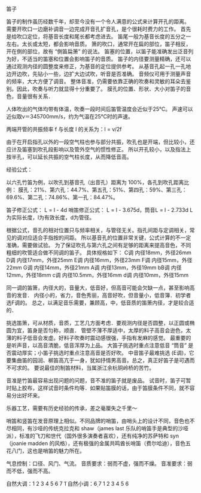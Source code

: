 笛子

笛子的制作虽历经数千年，却至今没有一个令人满意的公式来计算开孔的距离。
需要开吹口一边磨补调音一边完成开音孔扩音孔，是个很耗时费力的工作。
首先是给吹口定位，将基音长度和尾长都考虑进去。
笛尾一般为基音长度的五分之一左右。太长或太短，都会影响音质。
箫的吹口，通常开在扁的部位，笛子相反，开在側的部位，故有 “側笛扁箫” 的说法。
笛塞的位置，以笛子能准确发出泛音列为好，不适当的笛塞和位置会影响笛子的音质。
笛子的内径要测量精确，还可以通过观测内径的圆整度来修正，为基音的定位提供参考。
从基音孔起一孔一孔地边开边吹，先钻小一些，边扩大边试吹，听音是否准确。
音频仪可用于测量声音的频率，大大方便了调音。
整体音准，仍需要依靠正确的吹奏和灵敏的耳朵去鉴别。因此，吹奏与听力就显得十分重要了。
膜孔的位置、形状、大小对笛子的音色，音量很有关系．

人体吹出的气体均带有体温，吹奏一段时间后笛管温度会近似于25℃。
声速可以近似取v＝345700mm/s，约为气温在25℃时的声速。

两端开管的共振频率 f 与长度 l 的关系为：l = v/2f

由于在开启指孔以外的一段空气柱也参与部分共振，吹孔也是开端，但比较小，还应计及笛塞到吹孔段影响以及管外空气的惯性修正。
所以开孔较小，以及指法上按半孔，可以延长共振的空气柱长度，从而降低音高。

经验公式：

以六孔竹笛为例，以吹孔到基音孔（出音孔）距离为 100%，各孔到吹孔距离比例：
膜孔：21%、第六孔：44.7%、第五孔：51%、第四孔：59%、第三孔：69.6%、第二孔：74.86%、第一孔：84.47%。

笛子修正公式： L = l - 4d
哨笛修正公式： L = l - 3.675d，筒音L = l - 2.733d
L为实际长度，l为有效长度，d为管径。

根据公式，音孔的相对位置只与频率相关，与管径无关。指孔间距与定调相关，常见的调对应适合手指按的间距。
所以基音孔的位置非常关键，公式计算的不一定准确，需要做试验。
为了保证吹孔与第六孔之间有足够的距离来提高音色，不同粗细的吹管适合做不同调的笛子。
具体规格如下：
C调 内径18mm，外径26mm
D调 内径17mm，外径25mm
E调 内径16mm，外径23mm
F调 内径15mm，外径22mm
G调 内径14mm，外径21mm
A调 内径13mm，外径19mm
bB调 内径12mm，外径18mm
c调  内径10.5mm，外径16mm
d调  内径10mm，外径15mm

同一调的笛箫，内径大的，音量大，低音好，但高音可能会欠缺一点，甚至影响高音的发音．
内径小的，省力，音色秀丽，高音好吹，但音量小，低音簿．初学者选F调的。
总之，以满足音乐需要，兼顾高，中，低音质的笛箫内径，才是较合适的．

挑选笛箫，可从材质，音质，工艺几方面考虑．要观测内径是否圆整，以正圆或椭圆为宜，笛身是否匀称，顺直．
管壁不薄不厚适中，太厚的料子高音会逊色，太薄的料子低音会发虚。好料子吹奏时震动感很强，手指有发麻的感觉。
最重要的是听声音，以高音清脆，低音浑厚为上品。
大笛子挑选时重点注意低音 “筒音” 是否震动厚实；小笛子挑选时重点注意高音是否好吹。
中音笛子最难挑选 (E调)，它要集曲笛的园润、梆笛高亢于一身，犹如抒情男高音。总之，真正好笛子是可遇而不可求的。
要说最佳的制笛材料，当属浙江余杭铜岭桥的苦竹。

音准是竹笛最容易出现问题的问题，音不准的笛子就是废品。
试音时，笛子可暂时贴上胶布，这样试音时条件均等．如果贴笛膜的话，由于笛膜条件不同，就不容易分出好坏来。

乐器工艺，需要有历史经验的传承，差之毫厘失之千里～

哨笛和竖笛在发音原理上相似。不同品牌的哨笛，由哨头上的设计不同，音色也不尽相同，有沙哑的传统克拉克和 shaw（james last 乐队的哨笛手是典型的沙哑派），标准的飞刀和世代（国外很多演奏者喜欢），还有纯净的苏萨特和 syn（joanie madden 的风格），还有极强的金属共鸣酋长哨笛（费尔哈迪），音色五花八门，这也是哨笛的魅力所在。

气息控制：口径、风门、气流。
音质要求：弱而不虚，强而不燥。
音准要求：弱而不低，强而不高。

自然大调：1 2 3 4 5 6 7 1̇
自然小调：6̣ 7 1 2 3 4 5 6